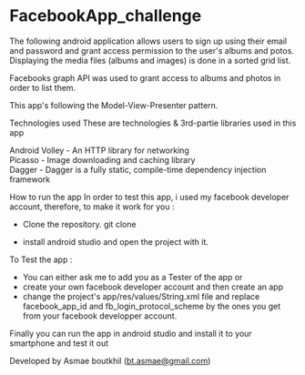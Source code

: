 # FacebookApp_challenge

The following android application allows users to sign up using their email and password 
and grant access permission to the user's albums and potos. Displaying the media files (albums and images) is done in a sorted grid list.

Facebooks graph API was used to grant access to albums and photos in order to list them.

This app's following the Model-View-Presenter pattern.

Technologies used
These are technologies & 3rd-partie libraries used in this app

Android
Volley - An HTTP library for networking <br>
Picasso - Image downloading and caching library <br>
Dagger - Dagger is a fully static, compile-time dependency injection framework <br>

How to run the app
In order to test this app, i used my facebook developer account, therefore, to make it work for you : 
 
 - Clone the repository. git clone  <br> 

- install android studio and open the project with it. <br>

To Test the app : <br>

- You can either ask me to add you as a Tester of the app or
- create your own  facebook developer account and then create an app
- change the project's app/res/values/String.xml file and replace facebook_app_id and fb_login_protocol_scheme by the ones you get from your facebook developper account.

Finally you can run the app in android studio and install it to your smartphone and test it out

Developed by
Asmae boutkhil (bt.asmae@gmail.com)

